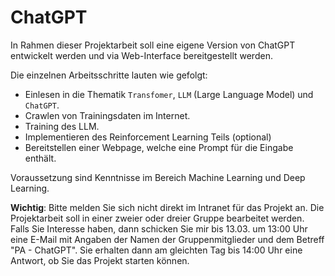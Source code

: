 # ChatGPT

In Rahmen dieser Projektarbeit soll eine eigene Version von ChatGPT entwickelt werden und via Web-Interface bereitgestellt werden.

Die einzelnen Arbeitsschritte lauten wie gefolgt:
- Einlesen in die Thematik `Transfomer`, `LLM` (Large Language Model) und `ChatGPT`.
- Crawlen von Trainingsdaten im Internet.
- Training des LLM.
- Implementieren des Reinforcement Learning Teils (optional)
- Bereitstellen einer Webpage, welche eine Prompt für die Eingabe enthält.

Voraussetzung sind Kenntnisse im Bereich Machine Learning und Deep Learning.

__Wichtig__:
Bitte melden Sie sich nicht direkt im Intranet für das Projekt an.
Die Projektarbeit soll in einer zweier oder dreier Gruppe bearbeitet werden.
Falls Sie Interesse haben, dann schicken Sie mir bis 13.03. um 13:00 Uhr eine E-Mail mit Angaben der Namen der Gruppenmitglieder und dem Betreff "PA - ChatGPT". Sie erhalten dann am gleichten Tag bis 14:00 Uhr eine Antwort, ob Sie das Projekt starten können.